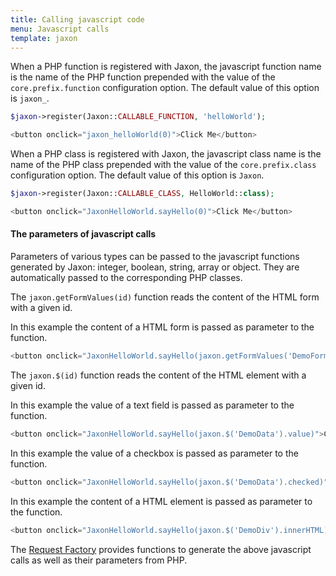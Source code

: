 ```yaml
---
title: Calling javascript code
menu: Javascript calls
template: jaxon
---
```


When a PHP function is registered with Jaxon, the javascript function name is the name of the PHP function prepended with the value of the `core.prefix.function` configuration option. The default value of this option is `jaxon_`.

```php
$jaxon->register(Jaxon::CALLABLE_FUNCTION, 'helloWorld');
```
```javascript
<button onclick="jaxon_helloWorld(0)">Click Me</button>
```

When a PHP class is registered with Jaxon, the javascript class name is the name of the PHP class prepended with the value of the `core.prefix.class` configuration option. The default value of this option is `Jaxon`.

```php
$jaxon->register(Jaxon::CALLABLE_CLASS, HelloWorld::class);
```
```javascript
<button onclick="JaxonHelloWorld.sayHello(0)">Click Me</button>
```

#### The parameters of javascript calls

Parameters of various types can be passed to the javascript functions generated by Jaxon: integer, boolean, string, array or object.
They are automatically passed to the corresponding PHP classes.

The `jaxon.getFormValues(id)` function reads the content of the HTML form with a given id.

In this example the content of a HTML form is passed as parameter to the function.
```php
<button onclick="JaxonHelloWorld.sayHello(jaxon.getFormValues('DemoForm'))">Click Me</button>
```

The `jaxon.$(id)` function reads the content of the HTML element with a given id.

In this example the value of a text field is passed as parameter to the function.
```php
<button onclick="JaxonHelloWorld.sayHello(jaxon.$('DemoData').value)">Click Me</button>
```

In this example the value of a checkbox is passed as parameter to the function.
```php
<button onclick="JaxonHelloWorld.sayHello(jaxon.$('DemoData').checked)">Click Me</button>
```

In this example the content of a HTML element is passed as parameter to the function.
```php
<button onclick="JaxonHelloWorld.sayHello(jaxon.$('DemoDiv').innerHTML)">Click Me</button>
```

The [Request Factory](../factory) provides functions to generate the above javascript calls as well as their parameters from PHP.
